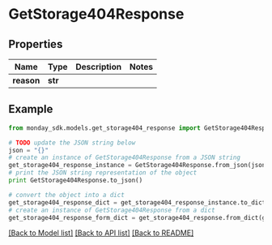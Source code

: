 # GetStorage404Response


## Properties

Name | Type | Description | Notes
------------ | ------------- | ------------- | -------------
**reason** | **str** |  | 

## Example

```python
from monday_sdk.models.get_storage404_response import GetStorage404Response

# TODO update the JSON string below
json = "{}"
# create an instance of GetStorage404Response from a JSON string
get_storage404_response_instance = GetStorage404Response.from_json(json)
# print the JSON string representation of the object
print GetStorage404Response.to_json()

# convert the object into a dict
get_storage404_response_dict = get_storage404_response_instance.to_dict()
# create an instance of GetStorage404Response from a dict
get_storage404_response_form_dict = get_storage404_response.from_dict(get_storage404_response_dict)
```
[[Back to Model list]](../README.md#documentation-for-models) [[Back to API list]](../README.md#documentation-for-api-endpoints) [[Back to README]](../README.md)


